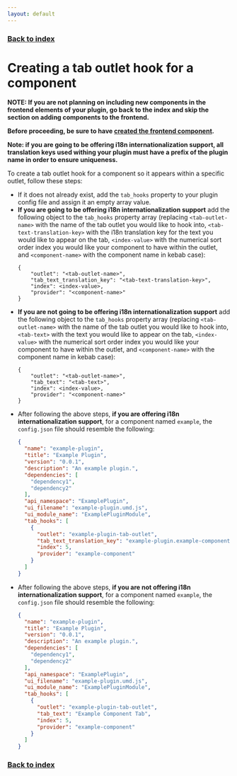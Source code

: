 ```yaml
---
layout: default
---
```


### [Back to index](./index.html)

# Creating a tab outlet hook for a component

**NOTE: If you are not planning on including new components in the frontend elements of your plugin, go back to the 
index and skip the section on adding components to the frontend.**

**Before proceeding, be sure to have [created the frontend component](./creating-frontend-component.html).**

**Note: if you are going to be offering i18n internationalization support, all translation keys used withing your plugin must 
  have a prefix of the plugin name in order to ensure uniqueness.**

To create a tab outlet hook for a component so it appears within a specific outlet, follow these steps:
- If it does not already exist, add the `tab_hooks` property to your plugin config file and assign it an empty array value.
- **If you are going to be offering i18n internationalization support** add the following object to the `tab_hooks` property 
  array (replacing `<tab-outlet-name>` with the name of the tab outlet you would like to hook into, `<tab-text-translation-key>` with 
  the i18n translation key for the text you would like to appear on the tab, `<index-value>` with the numerical sort order 
  index you would like your component to have within the outlet, and `<component-name>` with the component name in kebab case):
  ```
  {
      "outlet": "<tab-outlet-name>",
      "tab_text_translation_key": "<tab-text-translation-key>",
      "index": <index-value>,
      "provider": "<component-name>"
  }
  ```
- **If you are not going to be offering i18n internationalization support** add the following object to the `tab_hooks` property 
  array (replacing `<tab-outlet-name>` with the name of the tab outlet you would like to hook into, `<tab-text>` with the 
  text you would like to appear on the tab, `<index-value>` with the numerical sort order index you would like your component 
  to have within the outlet, and `<component-name>` with the component name in kebab case):
  ```
  {
      "outlet": "<tab-outlet-name>",
      "tab_text": "<tab-text>",
      "index": <index-value>,
      "provider": "<component-name>"
  }
  ```
- After following the above steps, **if you are offering i18n internationalization support**, for a component named `example`, 
  the `config.json` file should resemble the following:
    ```json
    {
      "name": "example-plugin",
      "title": "Example Plugin",
      "version": "0.0.1",
      "description": "An example plugin.",
      "dependencies": [
        "dependency1",
        "dependency2"
      ],
      "api_namespace": "ExamplePlugin",
      "ui_filename": "example-plugin.umd.js",
      "ui_module_name": "ExamplePluginModule",
      "tab_hooks": [
        {
          "outlet": "example-plugin-tab-outlet",
          "tab_text_translation_key": "example-plugin.example-component.tab-text",
          "index": 5,
          "provider": "example-component"
        }
      ]
    }
    ```
- After following the above steps, **if you are not offering i18n internationalization support**, for a component named `example`, 
    the `config.json` file should resemble the following:
    ```json
    {
      "name": "example-plugin",
      "title": "Example Plugin",
      "version": "0.0.1",
      "description": "An example plugin.",
      "dependencies": [
        "dependency1",
        "dependency2"
      ],
      "api_namespace": "ExamplePlugin",
      "ui_filename": "example-plugin.umd.js",
      "ui_module_name": "ExamplePluginModule",
      "tab_hooks": [
        {
          "outlet": "example-plugin-tab-outlet",
          "tab_text": "Example Component Tab",
          "index": 5,
          "provider": "example-component"
        }
      ]
    }
    ```

### [Back to index](./index.html)
